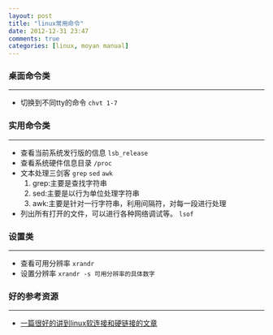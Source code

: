 ```yaml
---
layout: post
title: "linux常用命令"
date: 2012-12-31 23:47
comments: true
categories: [linux, moyan manual]
---
```


### 桌面命令类
----

* 切换到不同tty的命令 `chvt 1-7`

### 实用命令类
----
* 查看当前系统发行版的信息 `lsb_release`
* 查看系统硬件信息目录 `/proc`
* 文本处理三剑客 `grep` `sed` `awk`
	1. grep:主要是查找字符串
	2. sed:主要是以行为单位处理字符串
	3. awk:主要是针对一行字符串，利用间隔符，对每一段进行处理
* 列出所有打开的文件，可以进行各种网络调试等。 `lsof`

### 设置类
----

* 查看可用分辨率 `xrandr`
* 设置分辨率 `xrandr -s 可用分辨率的具体数字`


### 好的参考资源
----

* [一篇很好的讲到linux软连接和硬链接的文章](http://www.ibm.com/developerworks/cn/linux/l-cn-hardandsymb-links/)
